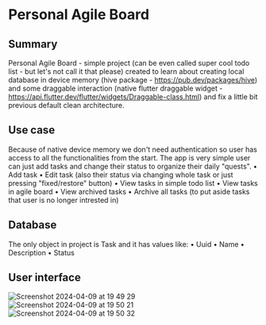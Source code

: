 # Personal Agile Board

## Summary
Personal Agile Board - simple project (can be even called super cool todo list - but let's not call it that please) created to learn about creating local database in device memory (hive package - https://pub.dev/packages/hive) and some draggable interaction (native flutter draggable widget - https://api.flutter.dev/flutter/widgets/Draggable-class.html) and fix a little bit previous default clean architecture.

## Use case
Because of native device memory we don't need authentication so user has access to all the functionalities from the start. The app is very simple user can just add tasks and change their status to organize their daily "quests".
• Add task
• Edit task (also their status via changing whole task or just pressing "fixed/restore" button)
• View tasks in simple todo list
• View tasks in agile board
• View archived tasks 
• Archive all tasks (to put aside tasks that user is no longer intrested in)

## Database
The only object in project is Task and it has values like:
• Uuid
• Name
• Description
• Status

## User interface
![Screenshot 2024-04-09 at 19 49 29](https://github.com/KamilMicota42/Personal-Agile-Board/assets/85360923/225c3c02-2e09-44e0-9488-f6f8da1a8991)
![Screenshot 2024-04-09 at 19 50 21](https://github.com/KamilMicota42/Personal-Agile-Board/assets/85360923/99aeb831-b1eb-48cf-8a0a-d8ed7f42841f)
![Screenshot 2024-04-09 at 19 50 32](https://github.com/KamilMicota42/Personal-Agile-Board/assets/85360923/080d6a65-37cb-4a9f-b99d-c170b3b27f30)
